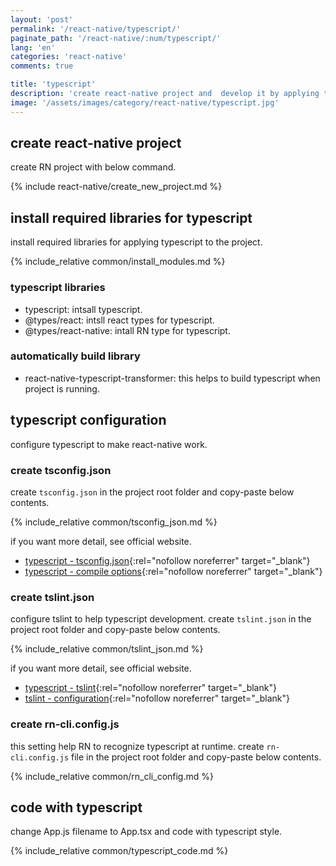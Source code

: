 ```yaml
---
layout: 'post'
permalink: '/react-native/typescript/'
paginate_path: '/react-native/:num/typescript/'
lang: 'en'
categories: 'react-native'
comments: true

title: 'typescript'
description: 'create react-native project and  develop it by applying typescript.'
image: '/assets/images/category/react-native/typescript.jpg'
---
```



## create react-native project
create RN project with below command.

{% include react-native/create_new_project.md %}

## install required libraries for typescript
install required libraries for applying typescript to the project.

{% include_relative common/install_modules.md %}

### typescript libraries
- typescript: intsall typescript.
- @types/react: intsll react types for typescript.
- @types/react-native: intall RN type for typescript.

### automatically build library
- react-native-typescript-transformer: this helps to build typescript when project is running.

## typescript configuration
configure typescript to make react-native work.

### create tsconfig.json
create ```tsconfig.json``` in the project root folder and copy-paste below contents.

{% include_relative common/tsconfig_json.md %}

if you want more detail, see official website.
- [typescript - tsconfig.json](https://www.typescriptlang.org/docs/handbook/tsconfig-json.html){:rel="nofollow noreferrer" target="_blank"}
- [typescript - compile options](https://www.typescriptlang.org/docs/handbook/compiler-options.html){:rel="nofollow noreferrer" target="_blank"}

### create tslint.json
configure tslint to help typescript development. create ```tslint.json``` in the project root folder and copy-paste below contents.

{% include_relative common/tslint_json.md %}

if you want more detail, see official website.
- [typescript - tslint](https://github.com/Microsoft/TypeScript-React-Starter#overriding-defaults){:rel="nofollow noreferrer" target="_blank"}
- [tslint - configuration](https://palantir.github.io/tslint/usage/configuration/){:rel="nofollow noreferrer" target="_blank"}

### create rn-cli.config.js
this setting help RN to recognize typescript at runtime. create ```rn-cli.config.js``` file in the project root folder and copy-paste below contents.

{% include_relative common/rn_cli_config.md %}

## code with typescript
change App.js filename to App.tsx and code with typescript style.

{% include_relative common/typescript_code.md %}